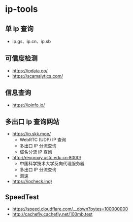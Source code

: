 # ip-tools
## 单 ip 查询
- ip.gs、ip.cn、ip.sb

## 可信度检测
- https://ipdata.co/
- https://scamalytics.com/

## 信息查询
- https://ipinfo.io/

## 多出口 ip 查询网站
- https://ip.skk.moe/
  - WebRTC (UDP) IP 查询
  - 多出口 IP 分流查询
  - 域名分流 IP 查询
- http://revproxy.ustc.edu.cn:8000/
  - 中国科学技术大学反向代理服务器
  - 多出口 IP 分流查询
  - 测速
- https://ipcheck.ing/

## SpeedTest
- https://speed.cloudflare.com/__down?bytes=100000000
- http://cachefly.cachefly.net/100mb.test
